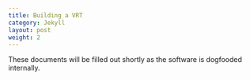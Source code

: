 ```yaml
---
title: Building a VRT
category: Jekyll
layout: post
weight: 2
---
```


These documents will be filled out shortly as the software is dogfooded internally.
